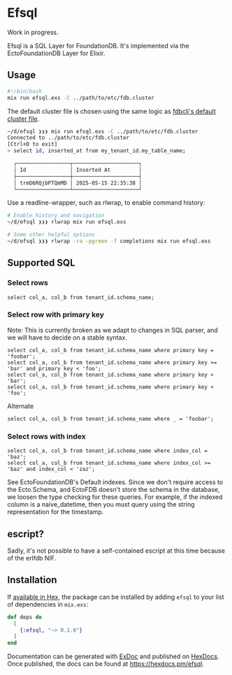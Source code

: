 # Efsql

Work in progress.

Efsql is a SQL Layer for FoundationDB. It's implemented via the EctoFoundationDB Layer for Elixir.

## Usage

```bash
#!/bin/bash
mix run efsql.exs -C ../path/to/etc/fdb.cluster
```

The default cluster file is chosen using the same logic as [fdbcli's default cluster file](https://apple.github.io/foundationdb/administration.html#default-cluster-file).

```bash
~/d/efsql ❯❯❯ mix run efsql.exs -C ../path/to/etc/fdb.cluster
Connected to ../path/to/etc/fdb.cluster
[Ctrl+D to exit]
> select id, inserted_at from my_tenant_id.my_table_name;

  ┌─────────────────┬─────────────────────┐
  │ Id              │ Inserted At         │
  ├─────────────────┼─────────────────────┤
  │ trmD6RQjbPTQmMD │ 2025-05-15 22:35:38 │
  └─────────────────┴─────────────────────┘
```

Use a readline-wrapper, such as rlwrap, to enable command history:

```bash
# Enable history and navigation
~/d/efsql ❯❯❯ rlwrap mix run efsql.exs

# Some other helpful options
~/d/efsql ❯❯❯ rlwrap -ra -pgreen -f completions mix run efsql.exs
```

## Supported SQL

### Select rows

    select col_a, col_b from tenant_id.schema_name;

### Select row with primary key

Note: This is currently broken as we adapt to changes in SQL parser, and we will have to decide on a stable syntax.

    select col_a, col_b from tenant_id.schema_name where primary key = 'foobar';
    select col_a, col_b from tenant_id.schema_name where primary key >= 'bar' and primary key < 'foo';
    select col_a, col_b from tenant_id.schema_name where primary key > 'bar';
    select col_a, col_b from tenant_id.schema_name where primary key < 'foo';

Alternate

    select col_a, col_b from tenant_id.schema_name where _ = 'foobar';

### Select rows with index

    select col_a, col_b from tenant_id.schema_name where index_col = 'baz';
    select col_a, col_b from tenant_id.schema_name where index_col >= 'baz' and index_col < 'zaz';

See EctoFoundationDB's Default indexes. Since we don't require access to the Ecto.Schema, and
EctoFDB doesn't store the schema in the database, we loosen the type checking for these queries.
For example, if the indexed column is a naive_datetime, then you must query using the string
representation for the timestamp.

## escript?

Sadly, it's not possible to have a self-contained escript at this time because of the erlfdb NIF.

## Installation

If [available in Hex](https://hex.pm/docs/publish), the package can be installed
by adding `efsql` to your list of dependencies in `mix.exs`:

```elixir
def deps do
  [
    {:efsql, "~> 0.1.0"}
  ]
end
```

Documentation can be generated with [ExDoc](https://github.com/elixir-lang/ex_doc)
and published on [HexDocs](https://hexdocs.pm). Once published, the docs can
be found at <https://hexdocs.pm/efsql>.
